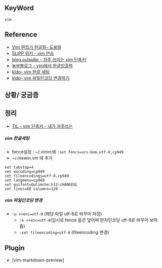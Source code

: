 ## KeyWord
`vim`

## Reference
- [Vim 편집기 한글화- 도움말](http://vim-ko.github.io/)
- [SLiPP 위키 - vim 연습](https://www.slipp.net/wiki/pages/viewpage.action?pageId=25529078)
- [blog.outsider - 자주 쓰이는 vim 단축키](https://blog.outsider.ne.kr/540#recentTrackbacks)
- [놀부블로그 - vim에서 한글입출력](https://nolboo.kim/blog/2016/11/07/vim-korean/)
- [kldp- vim 한글 세팅](https://kldp.org/node/85494)
- [kldp- vim 파일인코딩 변경하기](https://kldp.org/node/32987)

## 상황/ 궁금증

## 정리
- [TIL - vim 단축키 - 내가 자주쓰는](vim_shortcut.md)
##### vim 한글세팅
- fence설정 : ~/.vimrc에  `:set fencs=ucs-bom,utf-8,cp949`
- ~/.mswin.vm 에 추가
```
set tabstop=4
set encoding=cp949
set fileencodings=utf-8,cp949
set langmenu=cp949
set guifont=Gulimche:h12:cHANGEUL
set lines=60 columns=120
```

##### vim 파일인코딩 변경
- `:w ++enc=utf-8` (해당 파일 utf-8로 바꾸어 저장)
  - `:e ++enc=utf-8`(임시로 fence 옵션 덮어써 문자인코딩 utf-8로 바꾸어 보여줌)
  - `:set fileencoding=utf-8` (fileencoding 변경)

## Plugin
- [vim-markdown-preview]
